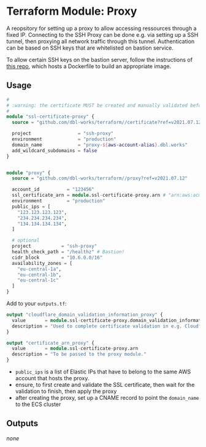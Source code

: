 # Terraform Module: Proxy

A reopsitory for setting up a proxy to allow accessing ressources through a fixed IP.
Connecting to the SSH Proxy can be done e.g. via setting up a SSH tunnel, then proxying all network traffic through this tunnel. Authentication can be based on SSH keys that are whitelisted on bastion service.

To allow certain SSH keys on the bastion server, follow the instructions of [this repo](https://github.com/dbl-works/bastion), which hosts a Dockerfile to build an appropriate image.


## Usage

```terraform
#
# :warning: the certificate MUST be created and manually validated before any depending ressources
#
module "ssl-certificate-proxy" {
  source = "github.com/dbl-works/terraform//certificate?ref=v2021.07.12"

  project                 = "ssh-proxy"
  environment             = "production"
  domain_name             = "proxy-${aws-account-alias}.dbl.works"
  add_wildcard_subdomains = false
}


module "proxy" {
  source = "github.com/dbl-works/terraform//proxy?ref=v2021.07.12"

  account_id          = "123456"
  ssl_certificate_arn = module.ssl-certificate-proxy.arn # "arn:aws:acm:...:certificateXXX"
  environment         = "production"
  public_ips = [
    "123.123.123.123",
    "234.234.234.234",
    "134.134.134.134",
  ]

  # optional
  project           = "ssh-proxy"
  health_check_path = "/healthz" # Bastion!
  cidr_block        = "10.6.0.0/16"
  availability_zones = [
    "eu-central-1a",
    "eu-central-1b",
    "eu-central-1c"
  ]
}
```

Add to your `outputs.tf`:

```terraform
output "cloudflare_domain_validation_information_proxy" {
  value       = module.ssl-certificate-proxy.domain_validation_information
  description = "Used to complete certificate validation in e.g. Cloudflare."
}

output "certificate_arn_proxy" {
  value       = module.ssl-certificate-proxy.arn
  description = "To be passed to the proxy module."
}
```

- `public_ips` is a list of Elastic IPs that have to belong to the same AWS account that hosts the proxy.
- ensure, to first create and validate the SSL certificate, then wait for the validation to finish, then apply the proxy
- after creating the proxy, set up a CNAME record to point the `domain_name` to the ECS cluster

## Outputs
_none_
